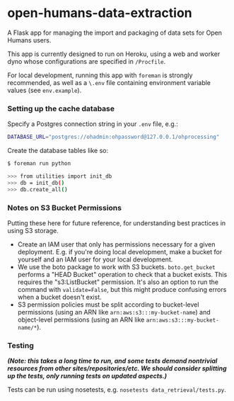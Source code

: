 open-humans-data-extraction
===========================

A Flask app for managing the import and packaging of data sets for Open
Humans users.

This app is currently designed to run on Heroku, using a web and worker dyno
whose configurations are specified in `/Procfile`.

For local development, running this app with `foreman` is strongly recommended,
as well as a `\.env` file containing environment variable values (see
`env.example`).

### Setting up the cache database

Specify a Postgres connection string in your `.env` file, e.g.:

```sh
DATABASE_URL="postgres://ohadmin:ohpassword@127.0.0.1/ohprocessing"
```

Create the database tables like so:

```sh
$ foreman run python

>>> from utilities import init_db
>>> db = init_db()
>>> db.create_all()
```

### Notes on S3 Bucket Permissions

Putting these here for future reference, for understanding best practices in
using S3 storage.

* Create an IAM user that only has permissions necessary for a given deployment.
E.g. if you're doing local development, make a bucket for yourself and an IAM
user for your local development.
* We use the boto package to work with S3 buckets. `boto.get_bucket` performs a
"HEAD Bucket" operation to check that a bucket exists. This requires the
"s3:ListBucket" permission. It's also an option to run the command with
`validate=False`, but this might produce confusing errors when a bucket doesn't
exist.
* S3 permission policies must be split according to bucket-level permissions
(using an ARN like `arn:aws:s3:::my-bucket-name`) and object-level permissions
(using an ARN like `arn:aws:s3:::my-bucket-name/*`).


### Testing

***(Note: this takes a long time to run, and some tests demand nontrivial
  resources from other sites/repositories/etc. We should consider splitting
  up the tests, only running tests on updated aspects.)***

Tests can be run using nosetests, e.g. `nosetests data_retrieval/tests.py`.
